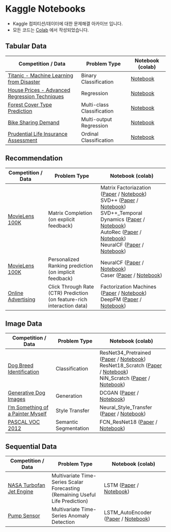 # Kaggle Notebooks
- Kaggle 컴피티션/데이터에 대한 문제해결 아카이브 입니다. 
- 모든 코드는 [Colab](https://colab.research.google.com/) 에서 작성되었습니다.

## Tabular Data
| Competition / Data                                                                      | Problem Type               | Notebook (colab)                                                                                            |
|-------------------------------------------------------------------------------------|----------------------------|-------------------------------------------------------------------------------------------------------------|
| [Titanic - Machine Learning from Disaster](https://www.kaggle.com/c/titanic)                                         | Binary Classification      | [Notebook](https://colab.research.google.com/drive/1okqZ7yFba9xVnke9Px3AapLunupCeMog?usp=sharing)      |
| [House Prices - Advanced Regression Techniques](https://www.kaggle.com/c/house-prices-advanced-regression-techniques) | Regression                 | [Notebook](https://colab.research.google.com/drive/1n9XYmcvefp6rSD-rH7uZqfw3eVQ_cnxh?usp=sharing)  |
| [Forest Cover Type Prediction](https://www.kaggle.com/c/forest-cover-type-prediction)          | Multi-class Classification | [Notebook](https://colab.research.google.com/drive/1Kgd6OOrRE7rXrl62HTu4PHtAED2d2zWJ?usp=sharing)  |
| [Bike Sharing Demand](https://www.kaggle.com/c/bike-sharing-demand)                 | Multi-output Regression    | [Notebook](https://colab.research.google.com/drive/1FihAHMXlpPxLwlpa-B261IcY1zisMrEL?usp=sharing) |
| [Prudential Life Insurance Assessment](https://www.kaggle.com/c/prudential-life-insurance-assessment)                 | Ordinal Classification    | [Notebook](https://colab.research.google.com/drive/1WPxPqsUsWxgZcmeHRsXn-jYR6aJLdegO?usp=sharing) |

## Recommendation

| Competition / Data                                                                                       | Problem Type          | Notebook (colab) |
|----------------------------------------------------------------------------------------------------------|-----------------------|------------------|
| [MovieLens 100K](https://www.kaggle.com/prajitdatta/movielens-100k-dataset)                            | Matrix Completion <br> (on explicit feedback)  | Matrix Factoriazation ([Paper](https://ieeexplore.ieee.org/abstract/document/5197422?casa_token=yU_a_jQk3FoAAAAA:1c80Grtze6IyXKSz81M4-znwmGs13dojvr6OhAqIcvkiWIYch2wD3Wu4wcJaE65agQgd9oe-) / [Notebook](https://colab.research.google.com/drive/1bFejhfvL_hAvyvJSAo2GuOwTYIdGO6pR?usp=sharing)) <br> SVD++ ([Paper](https://dl.acm.org/doi/abs/10.1145/1401890.1401944?casa_token=tZHDSBhztHEAAAAA:lkb_CQw_VKPJ8TIFmPc8Y7YDACAqltEn6guZzcpblnISX0vEiYIgBj3ynrTTgo_nJ0wl2XG8nHpk) / [Notebook](https://colab.research.google.com/drive/1bPy85bDJKUt_BdbK5N3TwOYvYiyZvE3w?usp=sharing)) <br> SVD++_Temporal Dynamics ([Paper](https://dl.acm.org/doi/abs/10.1145/1557019.1557072?casa_token=IEQ4ql25LJkAAAAA:YZdpt465lHuQoDn0aPUY6r6mb66oerR5WpyLxxl8b7_56FLZz1NZZGJTHYsiF0x-LC_i2Lpz2570) / [Notebook](https://colab.research.google.com/drive/1O0IqiSfG_KBWt3eQ_09_YcL-8kKCXnTN?usp=sharing)) <br> AutoRec ([Paper](https://dl.acm.org/doi/abs/10.1145/2740908.2742726?casa_token=-rsq4DNjwtMAAAAA:zAlU4S0GAAgtJedHACqn2_C5o5iMa4dpJ7d1EHaQF-fOoUhdSBgoycFw3p6YsiofMNJQ6H0mH_qE) / [Notebook](https://colab.research.google.com/drive/1r_50WEsS2s3DGbPW-4HQoUnXZd4KMyHB?usp=sharing)) <br> NeuralCF ([Paper](https://dl.acm.org/doi/abs/10.1145/3038912.3052569?casa_token=3GcImCEhOs4AAAAA:j_iBG70sZt9BcZnUkzhUBeA2whcjXSDQ7I2IY0K0ITtcnsfMBnxBTW0f210OotYghSDsYWKPUgAD) / [Notebook](https://colab.research.google.com/drive/1OFQ_yWmjNZScot-qxvkP-cYGI9sHHFtt?usp=sharing)) |
| [MovieLens 100K](https://www.kaggle.com/prajitdatta/movielens-100k-dataset)                            | Personalized Ranking prediction <br> (on implicit feedback)  | NeuralCF ([Paper](https://dl.acm.org/doi/abs/10.1145/3038912.3052569?casa_token=3GcImCEhOs4AAAAA:j_iBG70sZt9BcZnUkzhUBeA2whcjXSDQ7I2IY0K0ITtcnsfMBnxBTW0f210OotYghSDsYWKPUgAD) / [Notebook](https://colab.research.google.com/drive/1cYMOXcBmzL5wamnJfE6-3H-XoI-1NcQk?usp=sharing)) <br> Caser ([Paper](https://dl.acm.org/doi/abs/10.1145/3159652.3159656?casa_token=_hkVJ2pf35QAAAAA:UAI6ecH9FzUj6Z-HL4orIZyYMUF1zFN7UxDI5edgCog2eb7OxzEF5NEeJ8BFS6H1RAO9eBX7LqaE2V0) / [Notebook](https://colab.research.google.com/drive/12A645NnzWCwLYaYJlFQL6pAwUa7pWj22?usp=sharing)) |
| [Online Advertising](https://d2l.ai/chapter_recommender-systems/ctr.html)                            | Click Through Rate (CTR) Prediction <br> (on feature-rich interaction data)  | Factorization Machines ([Paper](https://ieeexplore.ieee.org/abstract/document/5694074/?casa_token=XfxWteIAUtYAAAAA:UlFIuG28xBkJG3TkZblX3rvcYfolq4wgkReklygGyhEq4fFD_ov8dyRLydDyvnWRdpkeLZYE) / [Notebook](https://colab.research.google.com/drive/1ld-5bX_8UZOj6l_LpXlZMan_G8NQx_5e?usp=sharing)) <br> DeepFM ([Paper](https://arxiv.org/abs/1703.04247) / [Notebook](https://colab.research.google.com/drive/1ctt8Vak0Uw_Nz7Ksj9RUcNvKts2qPaN3?usp=sharing)) |

## Image Data
| Competition / Data                                                                                          | Problem Type          | Notebook (colab) |
|----------------------------------------------------------------------------------------------------------|-----------------------|------------------|
| [Dog Breed Identification](https://www.kaggle.com/c/dog-breed-identification)                            | Classification        | ResNet34_Pretrained ([Paper](https://www.cv-foundation.org/openaccess/content_cvpr_2016/papers/He_Deep_Residual_Learning_CVPR_2016_paper.pdf) / [Notebook](https://colab.research.google.com/drive/1iNMV8kik9ue6sy8DPgG73zT7wO_pQKtB?usp=sharing)) <br> ResNet18_Scratch ([Paper](https://www.cv-foundation.org/openaccess/content_cvpr_2016/papers/He_Deep_Residual_Learning_CVPR_2016_paper.pdf) / [Notebook](https://colab.research.google.com/drive/1d1jMyWEWMVLBvOOvU5AAhD69V9_uSZDF?usp=sharing)) <br> NiN_Scratch ([Paper](https://arxiv.org/abs/1312.4400) / [Notebook](https://colab.research.google.com/drive/1X_MktEUblvBMyfZebMm88sEj0oQL3HEE?usp=sharing))|
| [Generative Dog Images](https://www.kaggle.com/competitions/generative-dog-images)                            | Generation        | DCGAN ([Paper](https://arxiv.org/abs/1511.06434) / [Notebook](https://colab.research.google.com/drive/1wnSNIV6uiL7r4prkPxs-yDMyDzaG3R7J?usp=sharing))| 
| [I’m Something of a Painter Myself](https://www.kaggle.com/c/gan-getting-started)                        | Style Transfer        | Neural_Style_Transfer ([Paper](https://www.cv-foundation.org/openaccess/content_cvpr_2016/papers/Gatys_Image_Style_Transfer_CVPR_2016_paper.pdf) / [Notebook](https://colab.research.google.com/drive/1FduBuKqs3ToSrnRekxcxUQfzkaHbJcBr?usp=sharing))|
| [PASCAL VOC 2012](https://www.kaggle.com/datasets/huanghanchina/pascal-voc-2012) | Semantic Segmentation | FCN_ResNet18 ([Paper](https://ieeexplore.ieee.org/document/7298965) / [Notebook](https://colab.research.google.com/drive/1C-o68TRZc8YThVyEWbLnEKn-G0_JgwK0?usp=sharing))|

## Sequential Data
| Competition / Data                                                                                          | Problem Type          | Notebook (colab) |
|----------------------------------------------------------------------------------------------------------|-----------------------|------------------|
| [NASA Turbofan Jet Engine](https://www.kaggle.com/datasets/behrad3d/nasa-cmaps) | Multivariate Time-Series Scalar Forecasting <br> (Remaining Useful Life Prediction) | LSTM ([Paper](https://ieeexplore.ieee.org/document/7998311) / [Notebook](https://colab.research.google.com/drive/1BfLSPNT2reXh1M1KztdFwOa-JYURpDDl?usp=sharing))|
| [Pump Sensor](https://www.kaggle.com/datasets/nphantawee/pump-sensor-data)                            | Multivariate Time-Series Anomaly Detection       | LSTM_AutoEncoder ([Paper](https://arxiv.org/abs/1607.00148) / [Notebook](https://colab.research.google.com/drive/1iOdhjbuNhE1nesQiY5ST6RCWlWao9MCz?usp=sharing))|
